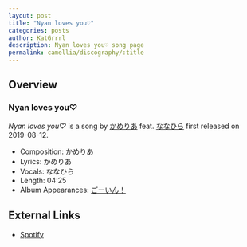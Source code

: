 ```yaml
---
layout: post
title: "Nyan loves you♡"
categories: posts
author: KatGrrrl
description: Nyan loves you♡ song page
permalink: camellia/discography/:title
---
```


## Overview

### Nyan loves you♡

*Nyan loves you♡* is a song by [かめりあ](<{% link postsWiki/_posts/2023-12-10-camellia.md %}>) feat. [ななひら](#) first released on 2019-08-12.

* Composition: かめりあ
* Lyrics: かめりあ
* Vocals: ななひら
* Length: 04:25
* Album Appearances: [ごーいん！](<{% link postsInclude/_posts/camellia/albums/Goin/2023-12-21-Goin.md %}>)

## External Links

* [Spotify](https://open.spotify.com/track/2Q9WVH9D8tJsv3JFBjL4TF?si=825893f138b84ff0)
